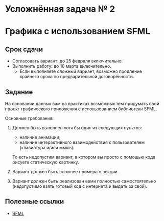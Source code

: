 # Усложнённая задача № 2
# Графика с использованием SFML

## Срок сдачи

- Согласовать вариант: до 25 февраля включительно.
- Выполнить работу: до 10 марта включительно.
  - Если выполняете сложный вариант, возможно продление крайнего срока по предварительной договорённости.



## Задание

На основании данных вам на практиках возможных тем придумать свой проект
графического приложения с использованием библиотеки SFML.

Основные требования:

1. Должен быть выполнен хотя бы один из следующих пунктов:
   - наличие анимации;
   - наличие интерактивного взаимодействия с пользователем (клавиатура и/или мышь).
  
   То есть недопустим вариант, в котором вы просто с помощью кода рисуете статическую картинку.

1. Вариант должен быть сложнее примера с лекции.

1. Вариант должен быть реализован вами полностью самостоятельно
   (недопустимо взять готовый код с интернета и выдать за свой).



## Полезные ссылки

- [SFML](https://www.sfml-dev.org/learn.php)
